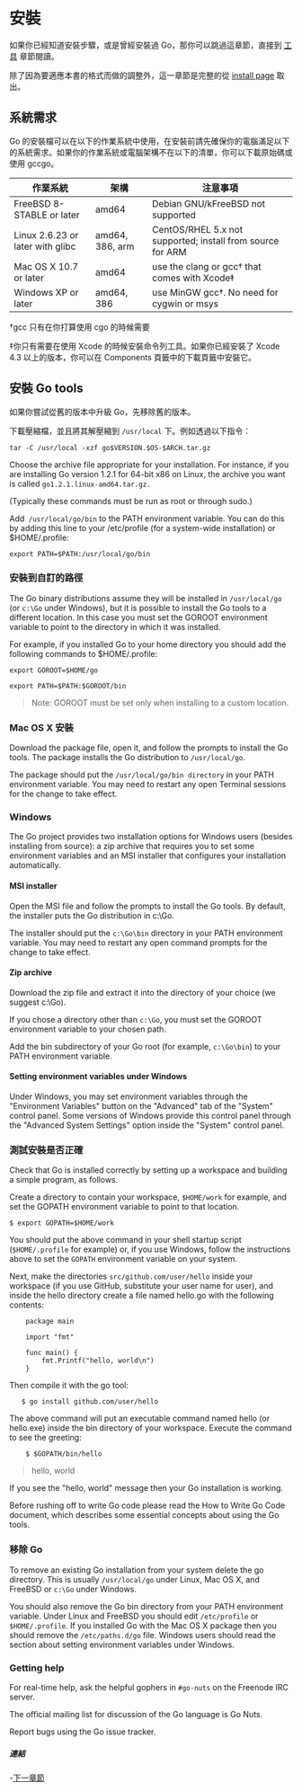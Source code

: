 # 安裝
如果你已經知道安裝步驟，或是曾經安裝過 Go，那你可以跳過這章節，直接到 [工具](0.1tools.md) 章節閱讀。

除了因為要適應本書的格式而做的調整外，這一章節是完整的從 [install page](https://golang.org/doc/install) 取出。

## 系統需求

Go 的安裝檔可以在以下的作業系統中使用，在安裝前請先確保你的電腦滿足以下的系統需求。如果你的作業系統或電腦架構不在以下的清單，你可以下載原始碼或使用 gccgo。

|作業系統| 架構|注意事項 |
|--|--|--|
|FreeBSD 8-STABLE or later|amd64| Debian GNU/kFreeBSD not supported|
|Linux 2.6.23 or later with glibc| amd64, 386, arm |CentOS/RHEL 5.x not supported; install from source for ARM |
|Mac OS X 10.7 or later|amd64|use the clang or gcc† that comes with Xcode‡|
|Windows XP or later|amd64, 386|use MinGW gcc†. No need for cygwin or msys|


†gcc 只有在你打算使用 cgo 的時候需要

‡你只有需要在使用 Xcode 的時候安裝命令列工具。如果你已經安裝了 Xcode 4.3 以上的版本，你可以在 Components 頁籤中的下載頁籤中安裝它。

## 安裝 Go tools

如果你嘗試從舊的版本中升級 Go，先移除舊的版本。

下載壓縮檔，並且將其解壓縮到 ```/usr/local``` 下。例如透過以下指令：

`tar -C /usr/local -xzf go$VERSION.$OS-$ARCH.tar.gz`

Choose the archive file appropriate for your installation. For instance, if you are installing Go version 1.2.1 for 64-bit x86 on Linux, the archive you want is called `go1.2.1.linux-amd64.tar.gz.`

(Typically these commands must be run as root or through sudo.)

Add` /usr/local/go/bin` to the PATH environment variable. You can do this by adding this line to your /etc/profile (for a system-wide installation) or $HOME/.profile:

`export PATH=$PATH:/usr/local/go/bin`



### 安裝到自訂的路徑

The Go binary distributions assume they will be installed in `/usr/local/go` (or `c:\Go` under Windows), but it is possible to install the Go tools to a different location. In this case you must set the GOROOT environment variable to point to the directory in which it was installed.

For example, if you installed Go to your home directory you should add the following commands to $HOME/.profile:

`export GOROOT=$HOME/go`

`export PATH=$PATH:$GOROOT/bin`

>Note: GOROOT must be set only when installing to a custom location.

### Mac OS X 安裝

Download the package file, open it, and follow the prompts to install the Go tools. The package installs the Go distribution to `/usr/local/go`.

The package should put the `/usr/local/go/bin directory` in your PATH environment variable. You may need to restart any open Terminal sessions for the change to take effect.

### Windows

The Go project provides two installation options for Windows users (besides installing from source): a zip archive that requires you to set some environment variables and an MSI installer that configures your installation automatically.

#### MSI installer

Open the MSI file and follow the prompts to install the Go tools. By default, the installer puts the Go distribution in c:\Go.

The installer should put the `c:\Go\bin` directory in your PATH environment variable. You may need to restart any open command prompts for the change to take effect.


#### Zip archive

Download the zip file and extract it into the directory of your choice (we suggest c:\Go).

If you chose a directory other than `c:\Go`, you must set the GOROOT environment variable to your chosen path.

Add the bin subdirectory of your Go root (for example, `c:\Go\bin`) to your PATH environment variable.

#### Setting environment variables under Windows

Under Windows, you may set environment variables through the "Environment Variables" button on the "Advanced" tab of the "System" control panel. Some versions of Windows provide this control panel through the "Advanced System Settings" option inside the "System" control panel.

### 測試安裝是否正確

Check that Go is installed correctly by setting up a workspace and building a simple program, as follows.

Create a directory to contain your workspace, `$HOME/work` for example, and set the GOPATH environment variable to point to that location.

    $ export GOPATH=$HOME/work

You should put the above command in your shell startup script (`$HOME/.profile` for example) or, if you use Windows, follow the instructions above to set the `GOPATH` environment variable on your system.

Next, make the directories `src/github.com/user/hello` inside your workspace (if you use GitHub, substitute your user name for user), and inside the hello directory create a file named hello.go with the following contents:

        package main
        
        import "fmt"
        
        func main() {
            fmt.Printf("hello, world\n")
        }

Then compile it with the go tool:

       $ go install github.com/user/hello

The above command will put an executable command named hello (or hello.exe) inside the bin directory of your workspace. Execute the command to see the greeting:

        $ $GOPATH/bin/hello
>hello, world

If you see the "hello, world" message then your Go installation is working.

Before rushing off to write Go code please read the How to Write Go Code document, which describes some essential concepts about using the Go tools.

### 移除 Go

To remove an existing Go installation from your system delete the go directory. This is usually `/usr/local/go` under Linux, Mac OS X, and FreeBSD or `c:\Go` under Windows.

You should also remove the Go bin directory from your PATH environment variable. Under Linux and FreeBSD you should edit `/etc/profile` or `$HOME/.profile`. If you installed Go with the Mac OS X package then you should remove the `/etc/paths.d/go` file. Windows users should read the section about setting environment variables under Windows.

### Getting help

For real-time help, ask the helpful gophers in `#go-nuts` on the Freenode IRC server.

The official mailing list for discussion of the Go language is Go Nuts.

Report bugs using the Go issue tracker. 

##### 連結
-[下一章節](0.1tools.md)